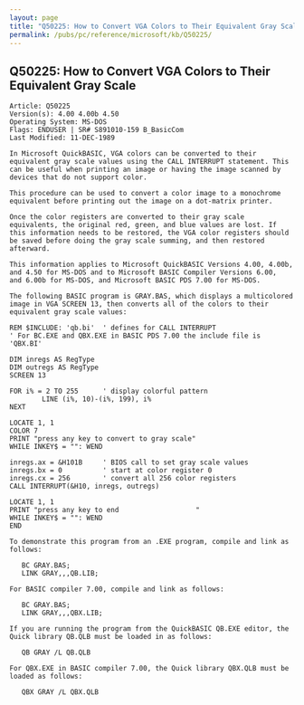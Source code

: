 ```yaml
---
layout: page
title: "Q50225: How to Convert VGA Colors to Their Equivalent Gray Scale"
permalink: /pubs/pc/reference/microsoft/kb/Q50225/
---
```


## Q50225: How to Convert VGA Colors to Their Equivalent Gray Scale

	Article: Q50225
	Version(s): 4.00 4.00b 4.50
	Operating System: MS-DOS
	Flags: ENDUSER | SR# S891010-159 B_BasicCom
	Last Modified: 11-DEC-1989
	
	In Microsoft QuickBASIC, VGA colors can be converted to their
	equivalent gray scale values using the CALL INTERRUPT statement. This
	can be useful when printing an image or having the image scanned by
	devices that do not support color.
	
	This procedure can be used to convert a color image to a monochrome
	equivalent before printing out the image on a dot-matrix printer.
	
	Once the color registers are converted to their gray scale
	equivalents, the original red, green, and blue values are lost. If
	this information needs to be restored, the VGA color registers should
	be saved before doing the gray scale summing, and then restored
	afterward.
	
	This information applies to Microsoft QuickBASIC Versions 4.00, 4.00b,
	and 4.50 for MS-DOS and to Microsoft BASIC Compiler Versions 6.00,
	and 6.00b for MS-DOS, and Microsoft BASIC PDS 7.00 for MS-DOS.
	
	The following BASIC program is GRAY.BAS, which displays a multicolored
	image in VGA SCREEN 13, then converts all of the colors to their
	equivalent gray scale values:
	
	REM $INCLUDE: 'qb.bi'  ' defines for CALL INTERRUPT
	' For BC.EXE and QBX.EXE in BASIC PDS 7.00 the include file is 'QBX.BI'
	
	DIM inregs AS RegType
	DIM outregs AS RegType
	SCREEN 13
	
	FOR i% = 2 TO 255      ' display colorful pattern
	        LINE (i%, 10)-(i%, 199), i%
	NEXT
	
	LOCATE 1, 1
	COLOR 7
	PRINT "press any key to convert to gray scale"
	WHILE INKEY$ = "": WEND
	
	inregs.ax = &H101B     ' BIOS call to set gray scale values
	inregs.bx = 0          ' start at color register 0
	inregs.cx = 256        ' convert all 256 color registers
	CALL INTERRUPT(&H10, inregs, outregs)
	
	LOCATE 1, 1
	PRINT "press any key to end                   "
	WHILE INKEY$ = "": WEND
	END
	
	To demonstrate this program from an .EXE program, compile and link as
	follows:
	
	   BC GRAY.BAS;
	   LINK GRAY,,,QB.LIB;
	
	For BASIC compiler 7.00, compile and link as follows:
	
	   BC GRAY.BAS;
	   LINK GRAY,,,QBX.LIB;
	
	If you are running the program from the QuickBASIC QB.EXE editor, the
	Quick library QB.QLB must be loaded in as follows:
	
	   QB GRAY /L QB.QLB
	
	For QBX.EXE in BASIC compiler 7.00, the Quick library QBX.QLB must be
	loaded as follows:
	
	   QBX GRAY /L QBX.QLB
